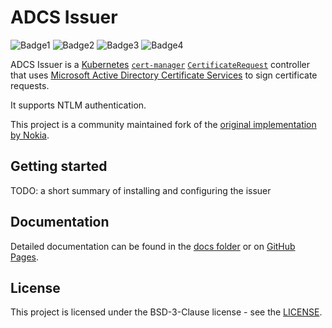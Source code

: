 # ADCS Issuer

![Badge1](https://github.com/djkormo/adcs-issuer/actions/workflows/codeql.yaml/badge.svg) ![Badge2](https://github.com/djkormo/adcs-issuer/actions/workflows/main.yml/badge.svg) ![Badge3](https://github.com/djkormo/adcs-issuer/actions/workflows/helm-chart-releaser.yaml/badge.svg) ![Badge4](https://github.com/djkormo/adcs-issuer/actions/workflows/golangci-lint.yaml/badge.svg)

ADCS Issuer is a [Kubernetes](https://kubernetes.io/) [`cert-manager`](https://cert-manager.io)
[`CertificateRequest`](https://cert-manager.io/docs/concepts/certificaterequest/) controller
that uses [Microsoft Active Directory Certificate Services](https://learn.microsoft.com/en-us/windows-server/identity/ad-cs/active-directory-certificate-services-overview)
to sign certificate requests.

It supports NTLM authentication.

This project is a community maintained fork of the [original implementation by Nokia](https://github.com/nokia/adcs-issuer/).

## Getting started

TODO: a short summary of installing and configuring the issuer

## Documentation

Detailed documentation can be found in the [docs folder](./docs/README.md) or on [GitHub Pages](djkormo.github.io/adcs-issuer).

## License

This project is licensed under the BSD-3-Clause license - see the [LICENSE](https://github.com/nokia/adcs-issuer/blob/master/LICENSE).
